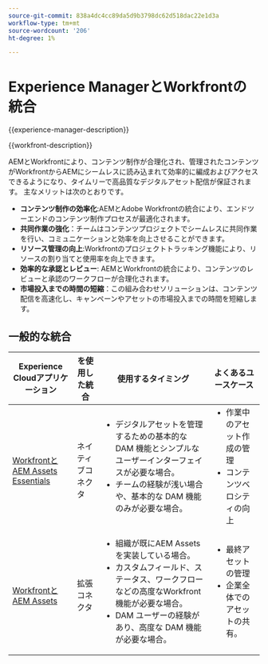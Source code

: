 ```yaml
---
source-git-commit: 838a4dc4cc89da5d9b3798dc62d518dac22e1d3a
workflow-type: tm+mt
source-wordcount: '206'
ht-degree: 1%

---
```



# Experience ManagerとWorkfrontの統合

{{experience-manager-description}}

{{workfront-description}}

AEMとWorkfrontにより、コンテンツ制作が合理化され、管理されたコンテンツがWorkfrontからAEMにシームレスに読み込まれて効率的に編成およびアクセスできるようになり、タイムリーで高品質なデジタルアセット配信が保証されます。 主なメリットは次のとおりです。

+ **コンテンツ制作の効率化**:AEMとAdobe Workfrontの統合により、エンドツーエンドのコンテンツ制作プロセスが最適化されます。
+ **共同作業の強化**：チームはコンテンツプロジェクトでシームレスに共同作業を行い、コミュニケーションと効率を向上させることができます。
+ **リソース管理の向上**:Workfrontのプロジェクトトラッキング機能により、リソースの割り当てと使用率を向上できます。
+ **効率的な承認とレビュー**: AEMとWorkfrontの統合により、コンテンツのレビューと承認のワークフローが合理化されます。
+ **市場投入までの時間の短縮**：この組み合わせソリューションは、コンテンツ配信を高速化し、キャンペーンやアセットの市場投入までの時間を短縮します。

## 一般的な統合

<table>
    <thead>
        <tr>
            <th>Experience Cloudアプリケーション</th>
            <th>を使用した統合</th>
            <th>使用するタイミング</th>
            <th>よくあるユースケース</th>
        </tr>
    </thead>
    <tbody>
        <tr>
            <td><a href="https://experienceleague.adobe.com/docs/experience-manager-learn/assets-essentials/workfront/configure.html?lang=ja" target="_blank" rel="noreferrer">WorkfrontとAEM Assets Essentials</a></td>
            <td>ネイティブコネクタ</td>
            <td>
              <ul style="margin-top: 0;">
                <li>デジタルアセットを管理するための基本的な DAM 機能とシンプルなユーザーインターフェイスが必要な場合。</li>
                <li>チームの経験が浅い場合や、基本的な DAM 機能のみが必要な場合。</li>
              </ul>
            </td>
            <td>
                <ul style="margin-top: 0;">
                  <li>作業中のアセット作成の管理</li>
                  <li>コンテンツベロシティの向上</li>
                </ul>
            </td>
        </tr>
        <tr>
            <td><a href="https://experienceleague.adobe.com/docs/experience-manager-learn/assets/workfront/enhanced-connector/aem-experts-series/overview.html?lang=ja" target="_blank" rel="noreferrer">WorkfrontとAEM Assets</a></td>
            <td>拡張コネクタ</td>
            <td>
                <ul style="margin-top: 0;">
                    <li>組織が既にAEM Assetsを実装している場合。</li>
                    <li>カスタムフィールド、ステータス、ワークフローなどの高度なWorkfront機能が必要な場合。</li>
                    <li>DAM ユーザーの経験があり、高度な DAM 機能が必要な場合。</li>
                </ul>
            </td>
            <td>
              <ul style="margin-top: 0;">
                <li>最終アセットの管理</li>
                <li>企業全体でのアセットの共有。</li>
              </ul>
            </td>
        </tr>
    </tbody>          
</table>
